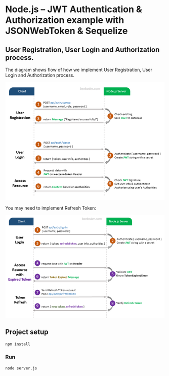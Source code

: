 # Node.js – JWT Authentication & Authorization example with JSONWebToken & Sequelize

## User Registration, User Login and Authorization process.
The diagram shows flow of how we implement User Registration, User Login and Authorization process.

![jwt-token-authentication-node-js-example-flow](jwt-token-authentication-node-js-example-flow.png)

You may need to implement Refresh Token:

![jwt-refresh-token-node-js-example-flow](jwt-refresh-token-node-js-example-flow.png)

## Project setup
```
npm install
```

### Run
```
node server.js
```
